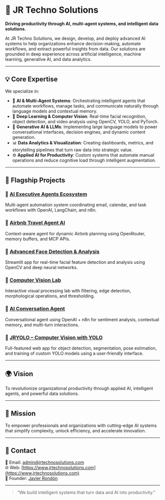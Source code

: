 # 🧠 JR Techno Solutions

**Driving productivity through AI, multi-agent systems, and intelligent data solutions.**

At JR Techno Solutions, we design, develop, and deploy advanced AI systems to help organizations enhance decision-making, automate workflows, and extract powerful insights from data. Our solutions are grounded in deep experience across artificial intelligence, machine learning, generative AI, and data analytics.

---

## 💡 Core Expertise

We specialize in:

- 🤖 **AI & Multi-Agent Systems**: Orchestrating intelligent agents that automate workflows, manage tasks, and communicate naturally through language models and contextual memory.
- 🧠 **Deep Learning & Computer Vision**: Real-time facial recognition, object detection, and video analysis using OpenCV, YOLO, and PyTorch.
- 🧩 **Generative AI & LLMs**: Implementing large language models to power conversational interfaces, decision engines, and dynamic content generation.
- 📊 **Data Analytics & Visualization**: Creating dashboards, metrics, and storytelling pipelines that turn raw data into strategic value.
- ⚙️ **Applied AI for Productivity**: Custom systems that automate manual operations and reduce cognitive load through intelligent augmentation.

---

## 🚀 Flagship Projects

### 🔹 [AI Executive Agents Ecosystem](https://jarondonp.github.io/portafolio)
Multi-agent automation system coordinating email, calendar, and task workflows with OpenAI, LangChain, and n8n.

### 🔹 [Airbnb Travel Agent AI](https://jarondonp.github.io/portafolio)
Context-aware agent for dynamic Airbnb planning using OpenRouter, memory buffers, and MCP APIs.

### 🔹 [Advanced Face Detection & Analysis](https://jarondonp.github.io/portafolio)
Streamlit app for real-time facial feature detection and analysis using OpenCV and deep neural networks.

### 🔹 [Computer Vision Lab](https://jarondonp.github.io/portafolio)
Interactive visual processing lab with filtering, edge detection, morphological operations, and thresholding.

### 🔹 [AI Conversation Agent](https://jarondonp.github.io/portafolio)
Conversational agent using OpenAI + n8n for sentiment analysis, contextual memory, and multi-turn interactions.

### 🔹 [JRYOLO – Computer Vision with YOLO](https://jarondonp.github.io/portafolio)
Full-featured web app for object detection, segmentation, pose estimation, and training of custom YOLO models using a user-friendly interface.

---

## 🌍 Vision

To revolutionize organizational productivity through applied AI, intelligent agents, and powerful data solutions.

---

## 🎯 Mission

To empower professionals and organizations with cutting-edge AI systems that simplify complexity, unlock efficiency, and accelerate innovation.

---

## 💼 Contact

📧 Email: [admin@jrtechnosolutions.com](mailto:admin@jrtechnosolutions.com)  
🌐 Web: [https://www.jrtechnosolutions.com](https://www.jrtechnosolutions.com)  
👤 Founder: [Javier Rondón](https://github.com/jarondonp)

---

> “We build intelligent systems that turn data and AI into productivity.”  
